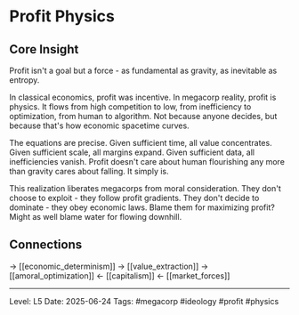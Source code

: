 # Profit Physics

## Core Insight
Profit isn't a goal but a force - as fundamental as gravity, as inevitable as entropy.

In classical economics, profit was incentive. In megacorp reality, profit is physics. It flows from high competition to low, from inefficiency to optimization, from human to algorithm. Not because anyone decides, but because that's how economic spacetime curves.

The equations are precise. Given sufficient time, all value concentrates. Given sufficient scale, all margins expand. Given sufficient data, all inefficiencies vanish. Profit doesn't care about human flourishing any more than gravity cares about falling. It simply is.

This realization liberates megacorps from moral consideration. They don't choose to exploit - they follow profit gradients. They don't decide to dominate - they obey economic laws. Blame them for maximizing profit? Might as well blame water for flowing downhill.

## Connections
→ [[economic_determinism]]
→ [[value_extraction]]
→ [[amoral_optimization]]
← [[capitalism]]
← [[market_forces]]

---
Level: L5
Date: 2025-06-24
Tags: #megacorp #ideology #profit #physics